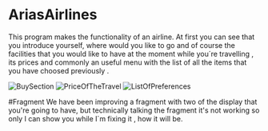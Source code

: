 
# AriasAirlines
This program makes the functionality  of an airline. At first you can see that you introduce yourself, where would you like to go and of course the facilities that you would like to have at the moment while you´re travelling , its prices and commonly an useful menu with  the list of all the items that you have choosed previously .

![BuySection](https://user-images.githubusercontent.com/73525861/140208046-2d0b3536-f88d-41cd-86f5-9af4ea543221.jpeg)
![PriceOfTheTravel](https://user-images.githubusercontent.com/73525861/140208278-4c606e23-33b0-42dd-a67a-db6c1e70ffb7.jpeg)
![ListOfPreferences](https://user-images.githubusercontent.com/73525861/140208212-b051fe58-9db3-4fa6-b9ff-108d7d7c9ee9.jpeg)

#Fragment
We have been  improving a fragment with two of the display that you're going to have,  but technically talking  the fragment it's not working so only I can show you  while I´m fixing it , how it will be.
